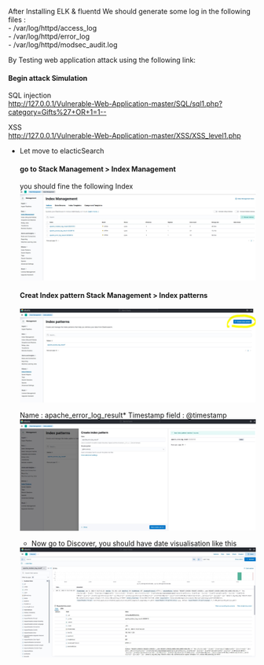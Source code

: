 

After Installing ELK & fluentd
  We should generate some log in the following files : <br>
     - /var/log/httpd/access_log<br>
	   - /var/log/httpd/error_log<br>
	   - /var/log/httpd/modsec_audit.log

By Testing web application attack using the following link:<br>
#### Begin attack Simulation
SQL injection<br>
http://127.0.0.1/Vulnerable-Web-Application-master/SQL/sql1.php?category=Gifts%27+OR+1=1--

XSS<br>
http://127.0.0.1/Vulnerable-Web-Application-master/XSS/XSS_level1.php
<script>alert(123)</script>

* Let move to elacticSearch 
  #### go to  Stack Management > Index Management 
   
   you should fine the following Index
   <img src="images/elk_index.JPG">
   
   #### Creat Index pattern  Stack Management > Index patterns
   <img src="images/create_index1.JPG">
   
   Name : apache_error_log_result*
   Timestamp field : @timestamp
    <img src="images/create_index2.JPG">
    
  * Now go to Discover, you should have date visualisation like this
  <img src="images/elk_data.JPG">
